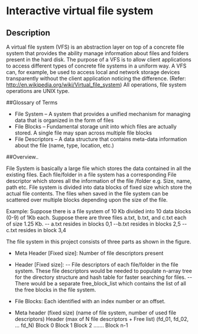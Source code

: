 # Interactive virtual file system

## Description

A virtual file system (VFS) is an abstraction layer on top of a concrete file system that provides the ability manage information about files and folders present in the hard disk. The purpose of a VFS is to allow client applications to access different types of concrete file systems in a uniform way. A VFS can, for example, be used to access local and network storage devices transparently without the client application noticing the difference.
(Refer: http://en.wikipedia.org/wiki/Virtual_file_system) All operations, file system operations are UNIX type.

##Glossary of Terms

- File System – A system that provides a unified mechanism for managing data that is organized in the form of files
- File Blocks – Fundamental storage unit into which files are actually stored. A single file may span across multiple file blocks
- File Descriptors – A data structure that contains meta-data information about the file (name, type, location, etc.)

##Overview..

File System is basically a large file which stores the data contained in all the existing files. Each file/folder in a file system has a corresponding File descriptor which stores all the information of the file /folder e.g. Size, name, path etc. File system is divided into data blocks of fixed size which store the actual file contents. The files when saved in the file system can be scattered over multiple blocks depending upon the size of the file.

Example:
Suppose there is a file system of 10 Kb divided into 10 data blocks (0-9) of 1Kb each. Suppose there are three files a.txt, b.txt, and c.txt each of size 1.25 Kb.
-- a.txt resides in blocks 0,1
--b.txt resides in blocks 2,5
--c.txt resides in block 3,4

The file system in this project consists of three parts as shown in the figure.
- Meta Header [Fixed size]: Number of file descriptors present	
- Header [Fixed size]: 
-- File descriptors of each file/folder in the file system. These file descriptors would be needed to populate n-array tree for the directory structure and hash table for faster searching for files.
-- There would be a separate free_block_list which contains the list of all the free blocks in the file system.
- File Blocks:  Each identified with an index number or an offset.

- Meta header (fixed size)
(name of file system, number of used file descriptors)
Header (max of N file descriptors + Free list)
(fd_01, fd_02, … fd_N)
Block 0
Block 1
Block 2
…….
Block n-1
